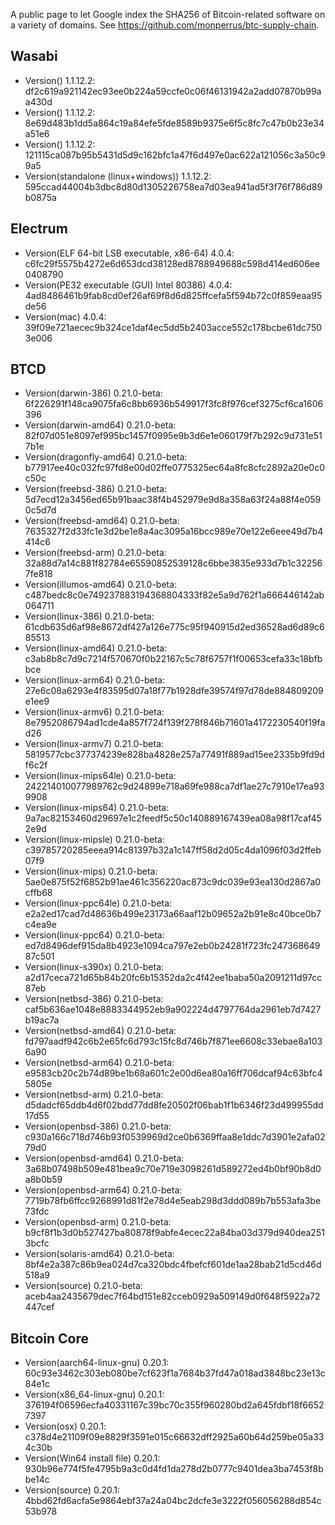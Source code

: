 A public page to let Google index the SHA256 of Bitcoin-related software on a variety of domains. See <https://github.com/monperrus/btc-supply-chain>.

## Wasabi

* Version() 1.1.12.2: df2c619a921142ec93ee0b224a59ccfe0c06f46131942a2add07870b99aa430d
* Version() 1.1.12.2: 8e69d483b1dd5a864c19a84efe5fde8589b9375e6f5c8fc7c47b0b23e34a51e6
* Version() 1.1.12.2: 121115ca087b95b5431d5d9c162bfc1a47f6d497e0ac622a121056c3a50c99a5
* Version(standalone (linux+windows)) 1.1.12.2: 595ccad44004b3dbc8d80d1305226758ea7d03ea941ad5f3f76f786d89b0875a

## Electrum

* Version(ELF 64-bit LSB executable, x86-64) 4.0.4: c6fc29f5575b4272e6d653dcd38128ed8788949688c598d414ed606ee0408790
* Version(PE32 executable (GUI) Intel 80386) 4.0.4: 4ad8486461b9fab8cd0ef26af69f8d6d825ffcefa5f594b72c0f859eaa95de56
* Version(mac) 4.0.4: 39f09e721aecec9b324ce1daf4ec5dd5b2403acce552c178bcbe61dc7503e006

## BTCD

* Version(darwin-386) 0.21.0-beta: 6f226291f148ca9075fa6c8bb6936b549917f3fc8f976cef3275cf6ca1606396
* Version(darwin-amd64) 0.21.0-beta: 82f07d051e8097ef995bc1457f0995e9b3d6e1e060179f7b292c9d731e517b1e
* Version(dragonfly-amd64) 0.21.0-beta: b77917ee40c032fc97fd8e00d02ffe0775325ec64a8fc8cfc2892a20e0c0c50c
* Version(freebsd-386) 0.21.0-beta: 5d7ecd12a3456ed65b91baac38f4b452979e9d8a358a63f24a88f4e0590c5d7d
* Version(freebsd-amd64) 0.21.0-beta: 7635327f2d33fc1e3d2be1e8a4ac3095a16bcc989e70e122e6eee49d7b4414c6
* Version(freebsd-arm) 0.21.0-beta: 32a88d7a14c881f82784e65590852539128c6bbe3835e933d7b1c322567fe818
* Version(illumos-amd64) 0.21.0-beta: c487bedc8c0e749237883194368804333f82e5a9d762f1a666446142ab064711
* Version(linux-386) 0.21.0-beta: 61cdb635d6af98e8672df427a126e775c95f940915d2ed36528ad6d89c685513
* Version(linux-amd64) 0.21.0-beta: c3ab8b8c7d9c7214f570670f0b22167c5c78f6757f1f00653cefa33c18bfbbce
* Version(linux-arm64) 0.21.0-beta: 27e6c08a6293e4f83595d07a18f77b1928dfe39574f97d78de884809209e1ee9
* Version(linux-armv6) 0.21.0-beta: 8e7952086794ad1cde4a857f724f139f278f846b71601a4172230540f19fad26
* Version(linux-armv7) 0.21.0-beta: 5819577cbc377374239e828ba4828e257a77491f889ad15ee2335b9fd9df6c2f
* Version(linux-mips64le) 0.21.0-beta: 242214010077989762c9d24899e718a69fe988ca7df1ae27c7910e17ea939908
* Version(linux-mips64) 0.21.0-beta: 9a7ac82153460d29697e1c2feedf5c50c140889167439ea08a98f17caf452e9d
* Version(linux-mipsle) 0.21.0-beta: c39785720285eeea914c81397b32a1c147ff58d2d05c4da1096f03d2ffeb07f9
* Version(linux-mips) 0.21.0-beta: 5ae0e875f52f6852b91ae461c356220ac873c9dc039e93ea130d2867a0cffb68
* Version(linux-ppc64le) 0.21.0-beta: e2a2ed17cad7d48636b499e23173a66aaf12b09652a2b91e8c40bce0b7c4ea9e
* Version(linux-ppc64) 0.21.0-beta: ed7d8496def915da8b4923e1094ca797e2eb0b24281f723fc24736864987c501
* Version(linux-s390x) 0.21.0-beta: a2d17ceca721d65b84b20fc6b15352da2c4f42ee1baba50a2091211d97cc87eb
* Version(netbsd-386) 0.21.0-beta: caf5b636ae1048e8883344952eb9a902224d4797764da2961eb7d7427b19ac7a
* Version(netbsd-amd64) 0.21.0-beta: fd797aadf942c6b2e65fc6d793c15fc8d746b7f871ee6608c33ebae8a1036a90
* Version(netbsd-arm64) 0.21.0-beta: e9583cb20c2b74d89be1b68a601c2e00d6ea80a16ff706dcaf94c63bfc45805e
* Version(netbsd-arm) 0.21.0-beta: d5dadcf65ddb4d6f02bdd77dd8fe20502f06bab1f1b6346f23d499955dd17d55
* Version(openbsd-386) 0.21.0-beta: c930a166c718d746b93f0539969d2ce0b6369ffaa8e1ddc7d3901e2afa0279d0
* Version(openbsd-amd64) 0.21.0-beta: 3a68b07498b509e481bea9c70e719e3098261d589272ed4b0bf90b8d0a8b0b59
* Version(openbsd-arm64) 0.21.0-beta: 7719b78fb6ffcc9268991d81f2e78d4e5eab298d3ddd089b7b553afa3be73fdc
* Version(openbsd-arm) 0.21.0-beta: b9cf8f1b3d0b527427ba80878f9abfe4ecec22a84ba03d379d940dea2513bcfc
* Version(solaris-amd64) 0.21.0-beta: 8bf4e2a387c86b9ea024d7ca320bdc4fbefcf601de1aa28bab21d5cd46d518a9
* Version(source) 0.21.0-beta: aceb4aa2435679dec7f64bd151e82cceb0929a509149d0f648f5922a72447cef

## Bitcoin Core

* Version(aarch64-linux-gnu) 0.20.1: 60c93e3462c303eb080be7cf623f1a7684b37fd47a018ad3848bc23e13c84e1c
* Version(x86_64-linux-gnu) 0.20.1: 376194f06596ecfa40331167c39bc70c355f960280bd2a645fdbf18f66527397
* Version(osx) 0.20.1: c378d4e21109f09e8829f3591e015c66632dff2925a60b64d259be05a334c30b
* Version(Win64 install file) 0.20.1: 930b96e774f5fe4795b9a3c0d4fd1da278d2b0777c9401dea3ba7453f8bbe14c
* Version(source) 0.20.1: 4bbd62fd6acfa5e9864ebf37a24a04bc2dcfe3e3222f056056288d854c53b978

